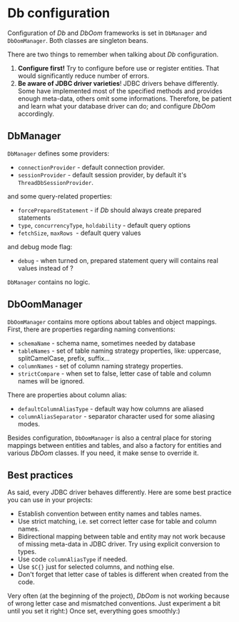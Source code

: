 # Db configuration

Configuration of *Db* and *DbOom* frameworks is set in `DbManager` and
`DbOomManager`. Both classes are singleton beans.

There are two things to remember when talking about *Db* configuration.

1.  **Configure first!** Try to configure before use or register
    entities. That would significantly reduce number of errors.
2.  **Be aware of JDBC driver varieties**! JDBC drivers behave
    differently. Some have implemented most of the specified methods and
    provides enough meta-data, others omit some informations. Therefore,
    be patient and learn what your database driver can do; and configure
    *DbOom* accordingly.

## DbManager

`DbManager` defines some providers:

* `connectionProvider` - default connection provider.
* `sessionProvider` - default session provider, by default it's
  `ThreadDbSessionProvider`.

and some query-related properties:

* `forcePreparedStatement` - if *Db* should always create prepared
  statements
* `type`, `concurrencyType`, `holdability` - default query options
* `fetchSize`, `maxRows `- default query values

and debug mode flag:

* `debug` - when turned on, prepared statement query will contains real
  values instead of ?

`DbManager` contains no logic.

## DbOomManager

`DbOomManager` contains more options about tables and object mappings.
First, there are properties regarding naming conventions:

* `schemaName` - schema name, sometimes needed by database
* `tableNames` - set of table naming strategy properties, like:
  uppercase, splitCamelCase, prefix, suffix...
* `columnNames` - set of column naming strategy properties.
* `strictCompare` - when set to false, letter case of table and column
  names will be ignored.

There are properties about column alias:

* `defaultColumnAliasType` - default way how columns are aliased
* `columnAliasSeparator` - separator character used for some aliasing
  modes.

Besides configuration, `DbOomManager` is also a central place for
storing mappings between entities and tables, and also a factory for
entities and various *DbOom* classes. If you need, it make sense to
override it.

## Best practices

As said, every JDBC driver behaves differently. Here are some best
practice you can use in your projects:

* Establish convention between entity names and tables names.
* Use strict matching, i.e. set correct letter case for table and column
  names.
* Bidirectional mapping between table and entity may not work because of
  missing meta-data in JDBC driver. Try using explicit conversion to
  types.
* Use code `columnAliasType` if needed.
* Use `$C{}` just for selected columns, and nothing else.
* Don\'t forget that letter case of tables is different when created
  from the code.

Very often (at the beginning of the project), *DbOom* is not working
because of wrong letter case and mismatched conventions. Just experiment
a bit until you set it right:) Once set, everything goes smoothly:)

